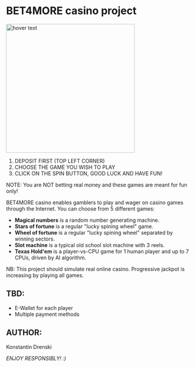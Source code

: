# BET4MORE casino project

<p align="left">
  <img src="https://cmsstorage.rationalcdn.com/assets/psc/assets/common/images/games/roulette/thumb.jpg" width="350" title="hover text">
  
</p>

1. DEPOSIT FIRST (TOP LEFT CORNER)
2. CHOOSE THE GAME YOU WISH TO PLAY
3. CLICK ON THE SPIN BUTTON, GOOD LUCK AND HAVE FUN!

NOTE: You are NOT betting real money and these games are meant for fun only!

BET4MORE casino enables gamblers to play and wager on casino games through the Internet. You can choose from 5 different games:
- **Magical numbers** is a random number generating machine.  
- **Stars of fortune** is a regular "lucky spining wheel" game.   
- **Wheel of fortune** is a regular "lucky spining wheel" separated by winning sectors.     
- **Slot machine** is a typical old school slot machine with 3 reels. 
- **Texas Hold'em** is a player-vs-CPU game for 1 human player and up to 7 CPUs, driven by AI algorithm.  

NB: This project should simulate real online casino. Progressive jackpot is increasing by playing all games.

## TBD: 
- E-Wallet for each player  
- Multiple payment methods  

## AUTHOR: 

Konstantin Drenski

*ENJOY RESPONSIBLY! :)*
